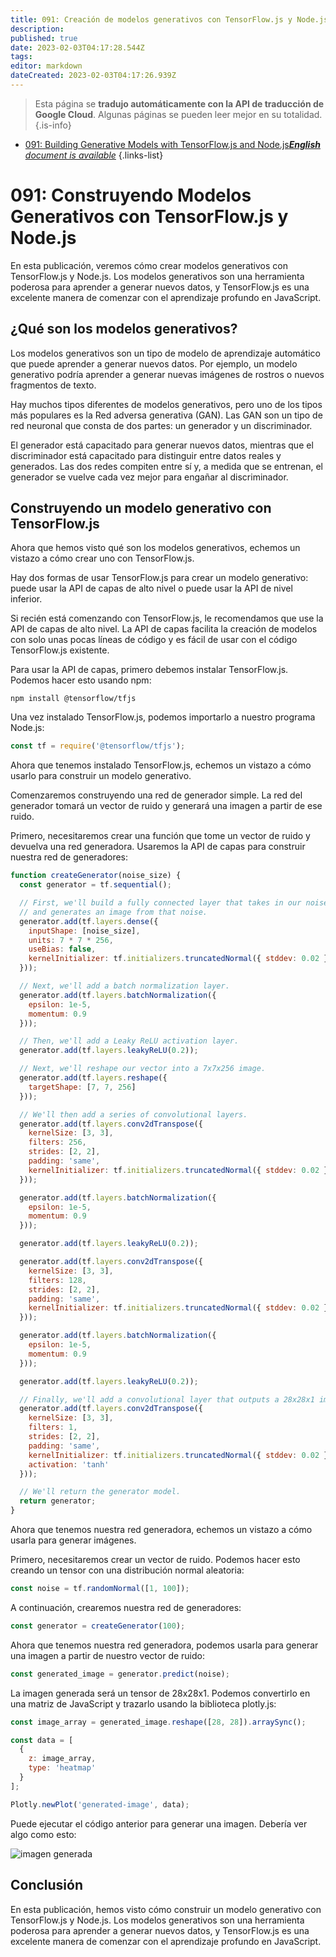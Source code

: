 ```yaml
---
title: 091: Creación de modelos generativos con TensorFlow.js y Node.js
description: 
published: true
date: 2023-02-03T04:17:28.544Z
tags: 
editor: markdown
dateCreated: 2023-02-03T04:17:26.939Z
---
```


> Esta página se **tradujo automáticamente con la API de traducción de Google Cloud**.
Algunas páginas se pueden leer mejor en su totalidad.{.is-info}



- [091: Building Generative Models with TensorFlow.js and Node.js***English** document is available*](/en/Knowledge-base/TensorFlow-js/Learning/091-building-generative-models-with-tensorflow-js-and-node-js)
{.links-list}


# 091: Construyendo Modelos Generativos con TensorFlow.js y Node.js

En esta publicación, veremos cómo crear modelos generativos con TensorFlow.js y Node.js. Los modelos generativos son una herramienta poderosa para aprender a generar nuevos datos, y TensorFlow.js es una excelente manera de comenzar con el aprendizaje profundo en JavaScript.

## ¿Qué son los modelos generativos?

Los modelos generativos son un tipo de modelo de aprendizaje automático que puede aprender a generar nuevos datos. Por ejemplo, un modelo generativo podría aprender a generar nuevas imágenes de rostros o nuevos fragmentos de texto.

Hay muchos tipos diferentes de modelos generativos, pero uno de los tipos más populares es la Red adversa generativa (GAN). Las GAN son un tipo de red neuronal que consta de dos partes: un generador y un discriminador.

El generador está capacitado para generar nuevos datos, mientras que el discriminador está capacitado para distinguir entre datos reales y generados. Las dos redes compiten entre sí y, a medida que se entrenan, el generador se vuelve cada vez mejor para engañar al discriminador.

## Construyendo un modelo generativo con TensorFlow.js

Ahora que hemos visto qué son los modelos generativos, echemos un vistazo a cómo crear uno con TensorFlow.js.

Hay dos formas de usar TensorFlow.js para crear un modelo generativo: puede usar la API de capas de alto nivel o puede usar la API de nivel inferior.

Si recién está comenzando con TensorFlow.js, le recomendamos que use la API de capas de alto nivel. La API de capas facilita la creación de modelos con solo unas pocas líneas de código y es fácil de usar con el código TensorFlow.js existente.

Para usar la API de capas, primero debemos instalar TensorFlow.js. Podemos hacer esto usando npm:

```
npm install @tensorflow/tfjs
```

Una vez instalado TensorFlow.js, podemos importarlo a nuestro programa Node.js:

```javascript
const tf = require('@tensorflow/tfjs');
```

Ahora que tenemos instalado TensorFlow.js, echemos un vistazo a cómo usarlo para construir un modelo generativo.

Comenzaremos construyendo una red de generador simple. La red del generador tomará un vector de ruido y generará una imagen a partir de ese ruido.

Primero, necesitaremos crear una función que tome un vector de ruido y devuelva una red generadora. Usaremos la API de capas para construir nuestra red de generadores:

```javascript
function createGenerator(noise_size) {
  const generator = tf.sequential();

  // First, we'll build a fully connected layer that takes in our noise vector
  // and generates an image from that noise.
  generator.add(tf.layers.dense({
    inputShape: [noise_size],
    units: 7 * 7 * 256,
    useBias: false,
    kernelInitializer: tf.initializers.truncatedNormal({ stddev: 0.02 })
  }));

  // Next, we'll add a batch normalization layer.
  generator.add(tf.layers.batchNormalization({
    epsilon: 1e-5,
    momentum: 0.9
  }));

  // Then, we'll add a Leaky ReLU activation layer.
  generator.add(tf.layers.leakyReLU(0.2));

  // Next, we'll reshape our vector into a 7x7x256 image.
  generator.add(tf.layers.reshape({
    targetShape: [7, 7, 256]
  }));

  // We'll then add a series of convolutional layers.
  generator.add(tf.layers.conv2dTranspose({
    kernelSize: [3, 3],
    filters: 256,
    strides: [2, 2],
    padding: 'same',
    kernelInitializer: tf.initializers.truncatedNormal({ stddev: 0.02 })
  }));

  generator.add(tf.layers.batchNormalization({
    epsilon: 1e-5,
    momentum: 0.9
  }));

  generator.add(tf.layers.leakyReLU(0.2));

  generator.add(tf.layers.conv2dTranspose({
    kernelSize: [3, 3],
    filters: 128,
    strides: [2, 2],
    padding: 'same',
    kernelInitializer: tf.initializers.truncatedNormal({ stddev: 0.02 })
  }));

  generator.add(tf.layers.batchNormalization({
    epsilon: 1e-5,
    momentum: 0.9
  }));

  generator.add(tf.layers.leakyReLU(0.2));

  // Finally, we'll add a convolutional layer that outputs a 28x28x1 image.
  generator.add(tf.layers.conv2dTranspose({
    kernelSize: [3, 3],
    filters: 1,
    strides: [2, 2],
    padding: 'same',
    kernelInitializer: tf.initializers.truncatedNormal({ stddev: 0.02 }),
    activation: 'tanh'
  }));

  // We'll return the generator model.
  return generator;
}
```

Ahora que tenemos nuestra red generadora, echemos un vistazo a cómo usarla para generar imágenes.

Primero, necesitaremos crear un vector de ruido. Podemos hacer esto creando un tensor con una distribución normal aleatoria:

```javascript
const noise = tf.randomNormal([1, 100]);
```

A continuación, crearemos nuestra red de generadores:

```javascript
const generator = createGenerator(100);
```

Ahora que tenemos nuestra red generadora, podemos usarla para generar una imagen a partir de nuestro vector de ruido:

```javascript
const generated_image = generator.predict(noise);
```

La imagen generada será un tensor de 28x28x1. Podemos convertirlo en una matriz de JavaScript y trazarlo usando la biblioteca plotly.js:

```javascript
const image_array = generated_image.reshape([28, 28]).arraySync();

const data = [
  {
    z: image_array,
    type: 'heatmap'
  }
];

Plotly.newPlot('generated-image', data);
```

Puede ejecutar el código anterior para generar una imagen. Debería ver algo como esto:

![imagen generada](imagen-generada.png)

## Conclusión

En esta publicación, hemos visto cómo construir un modelo generativo con TensorFlow.js y Node.js. Los modelos generativos son una herramienta poderosa para aprender a generar nuevos datos, y TensorFlow.js es una excelente manera de comenzar con el aprendizaje profundo en JavaScript.